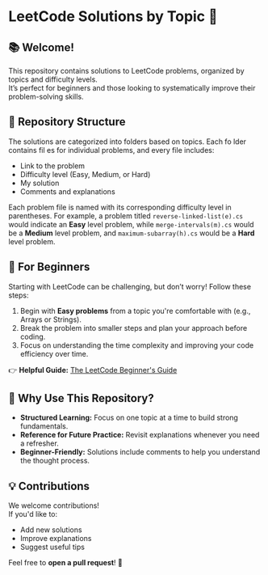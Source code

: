 # LeetCode Solutions by Topic 🚀  

## 📚 Welcome!  
This repository contains solutions to LeetCode problems, organized by topics and difficulty levels.  
It’s perfect for beginners and those looking to systematically improve their problem-solving skills.  
 
## 📂 Repository Structure  
The solutions are categorized into folders based on topics. Each fo lder contains fil es for individual problems, and every file includes:  

- Link to the problem
- Difficulty level (Easy, Medium, or Hard)  
- My solution  
- Comments and explanations  

Each problem file is named with its corresponding difficulty level in parentheses. For example, a problem titled `reverse-linked-list(e).cs` would indicate an **Easy** level problem, while `merge-intervals(m).cs` would be a **Medium** level problem, and `maximum-subarray(h).cs` would be a **Hard** level problem.  


## 🌟 For Beginners  
Starting with LeetCode can be challenging, but don’t worry! Follow these steps:  

1. Begin with **Easy problems** from a topic you're comfortable with (e.g., Arrays or Strings).  
2. Break the problem into smaller steps and plan your approach before coding.  
3. Focus on understanding the time complexity and improving your code efficiency over time.  

👉 **Helpful Guide:** [The LeetCode Beginner's Guide](https://leetcode.com/explore/featured/card/the-leetcode-beginners-guide/)  



## 🎯 Why Use This Repository?  
- **Structured Learning:** Focus on one topic at a time to build strong fundamentals.  
- **Reference for Future Practice:** Revisit explanations whenever you need a refresher.  
- **Beginner-Friendly:** Solutions include comments to help you understand the thought process.  


## 💡 Contributions  
We welcome contributions!  
If you'd like to:  
- Add new solutions  
- Improve explanations  
- Suggest useful tips  

Feel free to **open a pull request**! 🙌  
